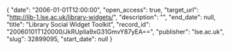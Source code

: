 {
  "date": "2006-01-01T12:00:00", 
  "open_access": true, 
  "target_url": "http://lib-1.lse.ac.uk/library-widgets/", 
  "description": "", 
  "end_date": null, 
  "title": "Library Social Widget Toolkit", 
  "record_id": "20060101T120000/JkRUplla9xG31GmvY87yEA==", 
  "publisher": "lse.ac.uk", 
  "slug": 32899095, 
  "start_date": null
}


